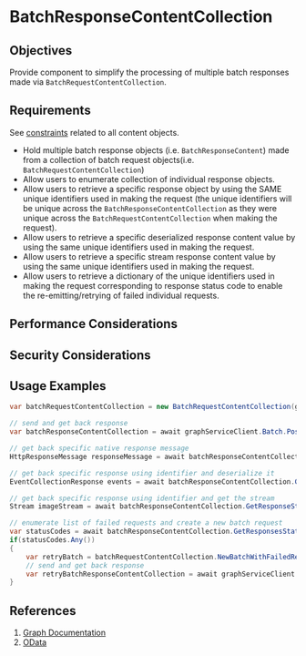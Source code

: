 # BatchResponseContentCollection

## Objectives

Provide component to simplify the processing of multiple batch responses made via `BatchRequestContentCollection`.

## Requirements

See [constraints](ContentArchitecturalConstraints.md) related to all content objects.

- Hold multiple batch response objects (i.e. `BatchResponseContent`) made from a collection of batch request objects(i.e. `BatchRequestContentCollection`)
- Allow users to enumerate collection of individual response objects.
- Allow users to retrieve a specific response object by using the SAME unique identifiers used in making the request (the unique identifiers will be unique across the `BatchResponseContentCollection` as they were unique across the `BatchRequestContentCollection` when making the request).
- Allow users to retrieve a specific deserialized response content value by using the same unique identifiers used in making the request.
- Allow users to retrieve a specific stream response content value by using the same unique identifiers used in making the request.
- Allow users to retrieve a dictionary of the unique identifiers used in making the request corresponding to response status code to enable the re-emitting/retrying of failed individual requests.

## Performance Considerations

## Security Considerations

## Usage Examples

```cs
var batchRequestContentCollection = new BatchRequestContentCollection(graphServiceClient);

// send and get back response
var batchResponseContentCollection = await graphServiceClient.Batch.PostAsync(batchRequestContentCollection);

// get back specific native response message
HttpResponseMessage responseMessage = await batchResponseContentCollection.GetResponseByIdAsync(requestId);

// get back specific response using identifier and deserialize it
EventCollectionResponse events = await batchResponseContentCollection.GetResponseByIdAsync<EventCollectionResponse>(eventsRequestId);

// get back specific response using identifier and get the stream
Stream imageStream = await batchResponseContentCollection.GetResponseStreamByIdAsync(imageRequestId);

// enumerate list of failed requests and create a new batch request
var statusCodes = await batchResponseContentCollection.GetResponsesStatusCodesAsync();
if(statusCodes.Any())
{
    var retryBatch = batchRequestContentCollection.NewBatchWithFailedRequests(rateLimitedResponses);
    // send and get back response
    var retryBatchResponseContentCollection = await graphServiceClient.Batch.PostAsync(retryBatch);
}

```

## References

1. [Graph Documentation]( https://learn.microsoft.com/en-us/graph/json-batching)
1. [OData](https://www.oasis-open.org/committees/download.php/60365/odata-json-format-v4.01-wd02-2017-03-24.docx)
